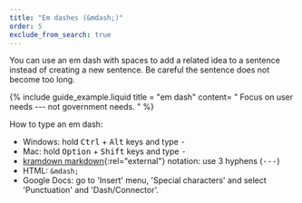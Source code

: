 ```yaml
---
title: "Em dashes (&mdash;)"
order: 5
exclude_from_search: true
---
```


You can use an em dash with spaces to add a related idea to a sentence instead of creating a new sentence. Be careful the sentence does not become too long.

{% include guide_example.liquid
  title = "em dash"
  content= "
Focus on user needs --- not government needs.
"
%}

How to type an em dash:

- Windows: hold <kbd>Ctrl</kbd> + <kbd>Alt</kbd> keys and type <kbd>-</kbd>
- Mac: hold <kbd>Option</kbd> + <kbd>Shift</kbd> keys and type <kbd>-</kbd>
- [kramdown markdown](http://kramdown.gettalong.org/){:rel="external"} notation: use 3 hyphens (<kbd>---</kbd>)
- HTML: `&mdash;`
- Google Docs: go to 'Insert' menu, 'Special characters' and select 'Punctuation' and 'Dash/Connector'.
